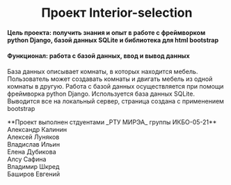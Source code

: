 <h1 align="center">Проект Interior-selection</h1>
<h4>Цель проекта: получить знания и опыт в работе с фреймворком python Django, базой данных SQLite и библиотека для html bootstrap</h4>
<h4>Функционал: работа с базой данных, ввод и вывод данных</h4>
<p>База данных описывает комнаты, в которых находится мебель. Пользователь может создавать комнаты и двигать мебель из одной комнаты в другую.
 Работа с базой данных осуществляется при помощи фреймворка python Django. Используется база данных SQLite.
 Выводится все на локальный сервер, страница создана с применением bootstrap<p>
<p>**Проект выполнен стдуентами _РТУ МИРЭА_ группы ИКБО-05-21**
<br>Александр Калинин
<br>Алексей Луняков
<br>Владислав Ильин
<br>Елена Дубикова
<br>Алсу Сафина
<br>Владимир Шкред
<br>Баширов Евгений
</p>

